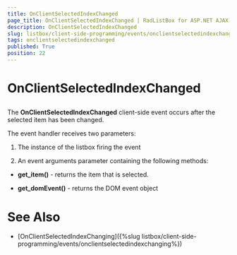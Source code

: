 ```yaml
---
title: OnClientSelectedIndexChanged
page_title: OnClientSelectedIndexChanged | RadListBox for ASP.NET AJAX Documentation
description: OnClientSelectedIndexChanged
slug: listbox/client-side-programming/events/onclientselectedindexchanged
tags: onclientselectedindexchanged
published: True
position: 22
---
```


# OnClientSelectedIndexChanged



## 

The **OnClientSelectedIndexChanged** client-side event occurs after the selected item has been changed.

The event handler receives two parameters:

1. The instance of the listbox firing the event

2. An event arguments parameter containing the following methods:

* **get_item()** - returns the item that is selected.

* **get_domEvent()** - returns the DOM event object

# See Also

 * [OnClientSelectedIndexChanging]({%slug listbox/client-side-programming/events/onclientselectedindexchanging%})
